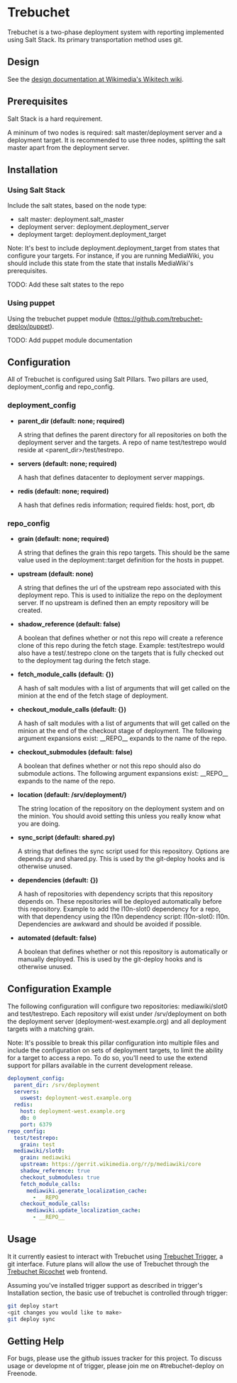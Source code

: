 Trebuchet
=========

Trebuchet is a two-phase deployment system with reporting implemented using Salt Stack. Its primary transportation method uses git.

Design
------

See the [design documentation at Wikimedia's Wikitech wiki](https://wikitech.wikimedia.org/wiki/Trebuchet/Design).

Prerequisites
-------------

Salt Stack is a hard requirement.

A mininum of two nodes is required: salt master/deployment server and a deployment target. It is recommended to use three nodes, splitting the salt master apart from the deployment server.

Installation
------------

### Using Salt Stack ###

Include the salt states, based on the node type:

* salt master: deployment.salt\_master
* deployment server: deployment.deployment\_server
* deployment target: deployment.deployment\_target

Note: It's best to include deployment.deployment\_target from states that configure your targets. For instance, if you are running MediaWiki, you should include this state from the state that installs MediaWiki's prerequisites.

TODO: Add these salt states to the repo

### Using puppet ###

Using the trebuchet puppet module (https://github.com/trebuchet-deploy/puppet).

TODO: Add puppet module documentation

Configuration
-------------

All of Trebuchet is configured using Salt Pillars. Two pillars are used, deployment\_config and repo\_config.

### deployment\_config ###

* **parent\_dir (default: none; required)**

  A string that defines the parent directory for all repositories on both the deployment server and the targets. A repo of name test/testrepo would reside at <parent_dir>/test/testrepo.

* **servers (default: none; required)**

  A hash that defines datacenter to deployment server mappings.

* **redis (default: none; required)**

  A hash that defines redis information; required fields: host, port, db

### repo\_config ###

* **grain (default: none; required)**

  A string that defines the grain this repo targets. This should be the same value used in the deployment::target definition for the hosts in puppet.

* **upstream (default: none)**

  A string that defines the url of the upstream repo associated with this deployment repo. This is used to initialize the repo on the deployment server. If no upstream is defined then an empty repository will be created.

* **shadow\_reference (default: false)**

  A boolean that defines whether or not this repo will create a reference clone of this repo during the fetch stage. Example: test/testrepo would also have a test/.testrepo clone on the targets that is fully checked out to the deployment tag during the fetch stage. 

* **fetch\_module\_calls (default: {})**

  A hash of salt modules with a list of arguments that will get called on the minion at the end of the fetch stage of deployment. 

* **checkout\_module\_calls (default: {})**

  A hash of salt modules with a list of arguments that will get called on the minion at the end of the checkout stage of deployment. The following argument expansions exist: \_\_REPO\_\_ expands to the name of the repo. 

* **checkout\_submodules (default: false)**

  A boolean that defines whether or not this repo should also do submodule actions. The following argument expansions exist: \_\_REPO\_\_ expands to the name of the repo. 

* **location (default: /srv/deployment/<repo-name>)**

  The string location of the repository on the deployment system and on the minion. You should avoid setting this unless you really know what you are doing.

* **sync\_script (default: shared.py)**

  A string that defines the sync script used for this repository. Options are depends.py and shared.py. This is used by the git-deploy hooks and is otherwise unused.

* **dependencies (default: {})**

  A hash of repositories with dependency scripts that this repository depends on. These repositories will be deployed automatically before this repository. Example to add the l10n-slot0 dependency for a repo, with that dependency using the l10n dependency script: l10n-slot0: l10n. Dependencies are awkward and should be avoided if possible. 

* **automated (default: false)**

  A boolean that defines whether or not this repository is automatically or manually deployed. This is used by the git-deploy hooks and is otherwise unused.

Configuration Example
---------------------

The following configuration will configure two repositories: mediawiki/slot0 and test/testrepo. Each repository will exist under /srv/deployment on both the deployment server (deployment-west.example.org) and all deployment targets with a matching grain.

Note: It's possible to break this pillar configuration into multiple files and include the configuration on sets of deployment targets, to limit the ability for a target to access a repo. To do so, you'll need to use the extend support for pillars available in the current development release.

```yaml
deployment_config:
  parent_dir: /srv/deployment
  servers:
    uswest: deployment-west.example.org
  redis:
    host: deployment-west.example.org
    db: 0
    port: 6379
repo_config:
  test/testrepo:
    grain: test
  mediawiki/slot0:
    grain: mediawiki
    upstream: https://gerrit.wikimedia.org/r/p/mediawiki/core
    shadow_reference: true
    checkout_submodules: true
    fetch_module_calls:
      mediawiki.generate_localization_cache:
        - __REPO__
    checkout_module_calls:
      mediawiki.update_localization_cache:
        - __REPO__
```

Usage
-----

It it currently easiest to interact with Trebuchet using [Trebuchet Trigger](https://github.com/trebuchet-deploy/trigger), a git interface. Future plans will allow the use of Trebuchet through the [Trebuchet Ricochet](https://github.com/trebuchet-deploy/ricochet) web frontend.

Assuming you've installed trigger support as described in trigger's Installation section, the basic use of trebuchet is controlled through trigger:

```bash
git deploy start
<git changes you would like to make>
git deploy sync
```

Getting Help
------------

For bugs, please use the github issues tracker for this project. To discuss usage or developme
nt of trigger, please join me on #trebuchet-deploy on Freenode.
